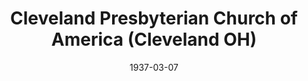 ---
date: &id001 1937-03-07
end_date: null
location:
  address: null
  city: Cleveland
  state: OH
minister:
- end: 1937-12-31
  name: A. Franklin Faucette
  start: 1937-01-01
  type: Pastor
ministers:
- A. Franklin Faucette
name: Cleveland Presbyterian Church of America
names:
- end: 1937-07-11
  name: Cleveland Presbyterian Church of America
  start: 1937-03-07
origination_date: *id001
raw_data: "OH  Cleveland\nCleveland Presbyterian Church of America  (March 7, 1937\u2013\
  July 11, 1937)\n(joined the Bible Presbyterian Church, September 6, 1938)\nPastor:\
  \ A. Franklin Faucette, 1937"
received_from: null
states:
- OH
status:
  active: false
  end_date: null
  reason: null
  received_from: null
  withdrawal_to: Bible Presbyterian Church
title: Cleveland Presbyterian Church of America (Cleveland OH)
year_established:
- 1937

---